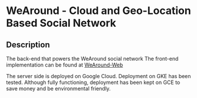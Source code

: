 # WeAround - Cloud and Geo-Location Based Social Network

## Description
The back-end that powers the WeAround social network
The front-end implementation can be found at [WeAround-Web](https://github.com/publicclassoverflow/WeAround-Web)

The server side is deployed on Google Cloud. Deployment on GKE has been tested. Although fully functioning, deployment has been kept on GCE to save money and be environmental friendly.